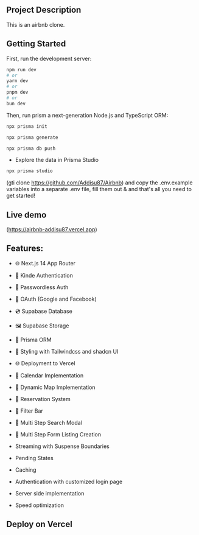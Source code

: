 ## Project Description

This is an airbnb clone.

## Getting Started

First, run the development server:

```bash
npm run dev
# or
yarn dev
# or
pnpm dev
# or
bun dev
```

Then, run prism a next-generation Node.js and TypeScript ORM:

```bash
npx prisma init
```

```bash
npx prisma generate
```

```bash
npx prisma db push
```

- Explore the data in Prisma Studio

```bash
npx prisma studio
```

(gti clone https://github.com/Addisu87/Airbnb)
and copy the .env.example variables into a separate .env file, fill them out & and that's all you need to get started!

## Live demo
(https://airbnb-addisu87.vercel.app)

## Features:

- 🌐 Next.js 14 App Router
- 🔐 Kinde Authentication
- 📧 Passwordless Auth
- 🔑 OAuth (Google and Facebook)
- 💿 Supabase Database
- 🖼️ Supabase Storage
- 💨 Prisma ORM
- 🎨 Styling with Tailwindcss and shadcn UI
- 🌐 Deployment to Vercel
- 📅 Calendar Implementation
- 📍 Dynamic Map Implementation
- 📒 Reservation System
- 🧠 Filter Bar
- 🔎 Multi Step Search Modal
- 📝 Multi Step Form Listing Creation

- Streaming with Suspense Boundaries
- Pending States
- Caching
- Authentication with customized login page
- Server side implementation
- Speed optimization

## Deploy on Vercel

